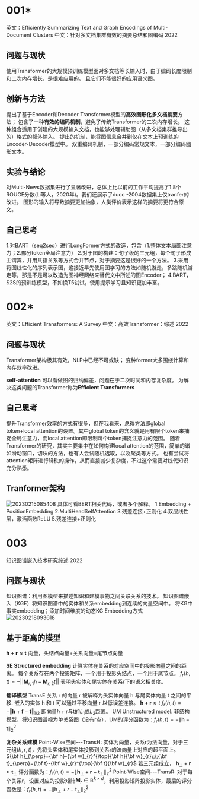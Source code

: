 # 001*
英文：Efficiently Summarizing Text and Graph Encodings of Multi-Document Clusters
中文：针对多文档集群有效的摘要总结和图编码
2022

## 问题与现状
使用Transformer的大规模预训练模型面对多文档等长输入时，由于编码长度限制和二次内存增长，是很难应用的。
且它们不能很好的应用语义图。

## 创新与方法
提出了基于Encoder和Decoder Transformer模型的**高效图形化多文档摘要**方法；
包含了一种**有效的编码机制**，避免了传统Transformer的二次内存增长。
这种组合适用于创建的大规模输入文档，也能够处理辅助图（从多文档集群推导出的）格式的额外输入。
提出的机制，能将图信息合并到仅在文本上预训练的Encoder-Decoder模型中。
双重编码机制，一部分编码常规文本，一部分编码图形文本。

## 实验与结论
对Multi-News数据集进行了显著改进，总体上比以前的工作平均提高了1.8个ROUGE分数(Li等人，2020年)。我们还展示了ducc -2004数据集上仅tranfer的改进。
图形的输入将导致摘要更加抽象，人类评价表示这样的摘要将更符合原文。

## 自己思考
1.对BART（seq2seq）进行LongFormer方式的改造，包含（1.整体文本局部注意力；2.部分token全局注意力）
2.对于图的构建：句子级的三元组，每个句子形成主谓宾，并用共指关系等方式合并节点，对于摘要这是很好的一个方法。
3.采用将图线性化的序列表示图，这接近早先使用图学习的方法如随机游走，多跳随机游走等，那是不是可以改造为图神经网络来替代文中所述的图Encoder；
4.BART，S2S的预训练模型，不如换T5试试，使用提示学习且知识更加丰富。

# 002*
英文：Efficient Transformers: A Survey
中文：高效Transformer：综述
2022

## 问题与现状
Transformer架构极其有效，NLP中已经不可或缺；
变种former大多围绕计算和内存效率改进。

**self-attention**
可以看做图的归纳偏差，问题在于二次时间和内存复杂度。
为解决这类问题的Transformer称为**Efficient Transformers**

## 自己思考
提升Transformer效率的方式有很多，但在我看来，总得方法即global token+local attention的设置。其中global token的含义就是用有限个token来捕捉全局注意力，而local attention即限制每个token捕捉注意力的范围。
随着Transformer的研究，其实主要集中在如何构建local attention的范围，简单的诸如滑动窗口，切块的方法，也有人尝试随机选取，以及聚类等方式。
也有尝试将attention矩阵进行降秩的操作，从而直接减少复杂度，不过这个需要对线代知识充分熟悉。

## Tranformer架构
![20230215085408](https://cdn.jsdelivr.net/gh/DrankXs/picrepo/20230215085408.png)
具体可看BERT相关代码，或者多个解释。
1.Embedding + PositionEmbedding
2.MultiHeadSelfAttention
3.残差连接+正则化
4.双层线性层，激活函数ReLU
5.残差连接+正则化


# 003
知识图谱嵌入技术研究综述
2022

## 问题与现状
知识图谱：利用图模型来描述知识和建模事物之间关联关系的技术。
知识图谱嵌入（KGE）将知识图谱中的实体和关系embedding到连续的向量空间中。
将KG中事实embedding；添加时间维度的动态KG Embedding方式
![20230218093618](https://cdn.jsdelivr.net/gh/DrankXs/picrepo/20230218093618.png)

## 基于距离的模型
$\mathbf{h+r}\approx\mathbf{t}$ 向量，头结点向量+关系向量=尾节点向量

**SE Structured embedding**
计算实体在关系的对应空间中的投影向量之间的距离。
每个关系存在两个投影矩阵，一个用于投影头结点，一个用于尾节点。
$f_{r}\left(h,t\right)=-\left|\left|\mathbf{M}_{r,1}h-\mathbf{M}_{r,2}t\right|\right|$
表明头实体和尾实体在关系r下的语义相关度。

**翻译模型**
TransE
关系 r 的向量 r 被解释为头实体向量 h 与尾实体向量 t 之间的平移. 
嵌入的实体 h 和 t 可以通过平移向量 r 以低误差连接。
$\mathbf{h+r}\approx t$
$f_{r}(h,t)=-\left\Vert\mathbf{h}+\mathbf{f}-\mathbf{t}\right\Vert_{1/2}$
即向量$h+r$与t的$L_1$或$L_2$距离。
UM Unstructured model:
非结构模型，将知识图谱视为单关系图（没有r点），UM的评分函数为：$f_{r}(h,t)=-\|\mathbf{h}-\mathbf{t}\|_{2}^{2}$

**复杂关系建模**
Point-Wise空间---TransH:
实体为向量，关系r为法向量，对于三元组$(h,r,t)$，先将头实体和尾实体投影到关系r的法向量上对应的超平面上。
${\bf h}_{\perp}={\bf h}-{\bf w}_{r}^{\top}{\bf h}{\bf w}_{r}\;\;{\bf t}_{\perp}={\bf t}-{\bf w}_{r}^{\top}{\bf t}{\bf w}_{r}$
若三元组成立，
$\mathbf{h}_{\perp}+\mathbf{r}\approx\mathbf{t}_{\perp}$
评分函数为：$f_{r}(h,t)=-\|\mathbf{h}_{\perp}+\mathbf{r}-\mathbf{t}_{\perp}\|_{2}^{2}$
Point-Wise空间---TransR:
对于每个关系r，设置对应的投影矩阵$\mathbf{M}_{r}\in\mathbb{R}^{k\times d}$，利用投影矩阵投影实体，最后的评分函数是：$f_{r}(h,t)=-\|\mathrm{h}_{\perp}+r-\mathrm{t_{\perp}}\|_{2}^{2}$








